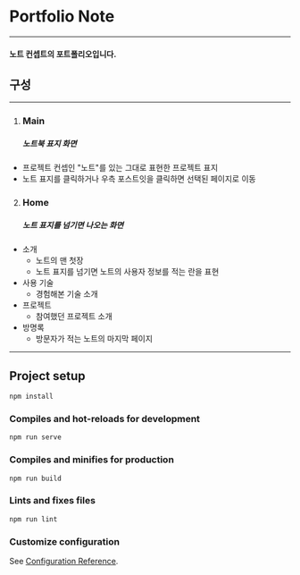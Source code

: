 # Portfolio Note
-------------------
#### 노트 컨셉트의 포트폴리오입니다.



## 구성
------------------
1. ### Main
    ##### 노트북 표지 화면
+ 프로젝트 컨셉인 "노트"를 있는 그대로 표현한 프로젝트 표지
+ 노트 표지를 클릭하거나 우측 포스트잇을 클릭하면 선택된 페이지로 이동

2. ### Home
    ##### 노트 표지를 넘기면 나오는 화면
+ 소개
    + 노트의 맨 첫장
    + 노트 표지를 넘기면 노트의 사용자 정보를 적는 란을 표현
+ 사용 기술
    + 경험해본 기술 소개
+ 프로젝트    
    + 참여했던 프로젝트 소개
+ 방명록
    + 방문자가 적는 노트의 마지막 페이지



-------------------
## Project setup
```
npm install
```

### Compiles and hot-reloads for development
```
npm run serve
```

### Compiles and minifies for production
```
npm run build
```

### Lints and fixes files
```
npm run lint
```

### Customize configuration
See [Configuration Reference](https://cli.vuejs.org/config/).

